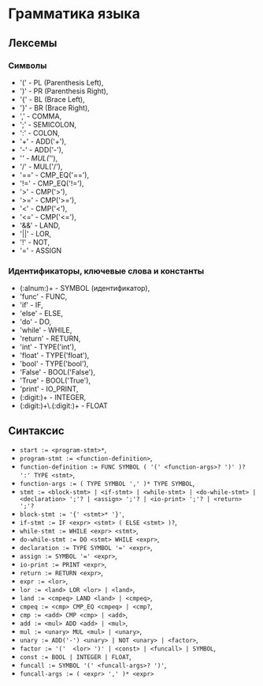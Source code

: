 # Грамматика языка
## Лексемы
### Символы
- '(' - PL (Parenthesis Left),
- ')' - PR (Parenthesis Right),
- '{' - BL (Brace Left),
- '}' - BR (Brace Right),
- ',' - COMMA,
- ';' - SEMICOLON,
- ':' - COLON,
- '+' - ADD('+'),
- '-' - ADD('-'),
- '*' - MUL('*'),
- '/' - MUL('/'),
- '\==' - CMP_EQ('=='),
- '!=' - CMP_EQ('!='),
- '>' - CMP('>'),
- '>=' - CMP('>='),
- '<' - CMP('<'),
- '<=' - CMP('<='),
- '&&' - LAND,
- '||' - LOR,
- '!' - NOT,
- '=' - ASSIGN

### Идентификаторы, ключевые слова и константы
- (:alnum:)+ - SYMBOL (идентификатор),
- 'func' - FUNC,
- 'if' - IF,
- 'else' - ELSE,
- 'do' - DO,
- 'while' - WHILE,
- 'return' - RETURN,
- 'int' - TYPE('int'),
- 'float' - TYPE('float'),
- 'bool' - TYPE('bool'),
- 'False' - BOOL('False'),
- 'True' - BOOL('True'),
- 'print' - IO_PRINT,
- (:digit:)+ - INTEGER,
- (:digit:)+\\.(:digit:)+ - FLOAT

## Синтаксис
- `start := <program-stmt>*`,
- `program-stmt := <function-definition>`,
- `function-definition := FUNC SYMBOL ( '(' <function-args>? ')' )? ':' TYPE <stmt>`,
- `function-args := ( TYPE SYMBOL ',' )* TYPE SYMBOL`,
- `stmt := <block-stmt> | <if-stmt> | <while-stmt> | <do-while-stmt> | <declaration> ';'? | <assign> ';'? | <io-print> ';'? | <return> ';'?`
- `block-stmt := '{' <stmt>* '}'`,
- `if-stmt := IF <expr> <stmt> ( ELSE <stmt> )?`,
- `while-stmt := WHILE <expr> <stmt>`,
- `do-while-stmt := DO <stmt> WHILE <expr>`,
- `declaration := TYPE SYMBOL '=' <expr>`,
- `assign := SYMBOL '=' <expr>`,
- `io-print := PRINT <expr>`,
- `return := RETURN <expr>`,
- `expr := <lor>`,
- `lor := <land> LOR <lor> | <land>`,
- `land := <cmpeq> LAND <land> | <cmpeq>`,
- `cmpeq := <cmp> CMP_EQ <cmpeq> | <cmp?`,
- `cmp := <add> CMP <cmp> | <add>`,
- `add := <mul> ADD <add> | <mul>`,
- `mul := <unary> MUL <mul> | <unary>`,
- `unary := ADD('-') <unary> | NOT <unary> | <factor>`,
- `factor := '('  <lor> ')' | <const> | <funcall> | SYMBOL`,
- `const := BOOL | INTEGER | FLOAT`,
- `funcall := SYMBOL '(' <funcall-args>? ')'`,
- `funcall-args := ( <expr> ',' )* <expr>`
